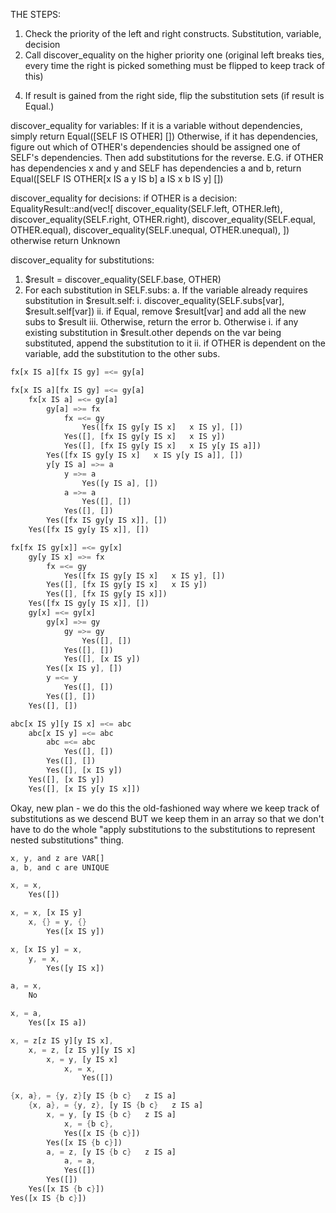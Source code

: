 THE STEPS:

1. Check the priority of the left and right constructs.
    Substitution, variable, decision
2. Call discover_equality on the higher priority one (original left breaks ties, every time the right is picked something must be flipped to keep track of this)
<!-- 3. If that turns up nothing, call discover_equality on the other one (this might not be necessary.) -->
4. If result is gained from the right side, flip the substitution sets (if result is Equal.)

discover_equality for variables:
If it is a variable without dependencies, simply return Equal([SELF IS OTHER] [])
Otherwise, if it has dependencies, figure out which of OTHER's dependencies should be assigned one of SELF's dependencies. Then add substitutions for the reverse.
E.G. if OTHER has dependencies x and y and SELF has dependencies a and b, return Equal([SELF IS OTHER[x IS a   y IS b]   a IS x   b IS y] [])

discover_equality for decisions:
if OTHER is a decision:
    EqualityResult::and(vec![
        discover_equality(SELF.left, OTHER.left),
        discover_equality(SELF.right, OTHER.right),
        discover_equality(SELF.equal, OTHER.equal),
        discover_equality(SELF.unequal, OTHER.unequal),
    ])
otherwise return Unknown

discover_equality for substitutions:
1. $result = discover_equality(SELF.base, OTHER)
2. For each substitution in SELF.subs:
    a. If the variable already requires substitution in $result.self:
        i. discover_equality(SELF.subs[var], $result.self[var])
        ii. if Equal, remove $result[var] and add all the new subs to $result
        iii. Otherwise, return the error
    b. Otherwise
        i. if any existing substitution in $result.other depends on the var being substituted, append the substitution to it
        ii. if OTHER is dependent on the variable, add the substitution to the other subs.

```rs
fx[x IS a][fx IS gy] =<= gy[a]
```

```rs
fx[x IS a][fx IS gy] =<= gy[a]
    fx[x IS a] =<= gy[a]
        gy[a] =>= fx
            fx =<= gy
                Yes([fx IS gy[y IS x]   x IS y], [])
            Yes([], [fx IS gy[y IS x]   x IS y])
            Yes([], [fx IS gy[y IS x]   x IS y[y IS a]])
        Yes([fx IS gy[y IS x]   x IS y[y IS a]], [])
        y[y IS a] =>= a
            y =>= a
                Yes([y IS a], [])
            a =>= a
                Yes([], [])
            Yes([], [])
        Yes([fx IS gy[y IS x]], [])
    Yes([fx IS gy[y IS x]], [])
```
```rs
fx[fx IS gy[x]] =<= gy[x]
    gy[y IS x] =>= fx
        fx =<= gy
            Yes([fx IS gy[y IS x]   x IS y], [])
        Yes([], [fx IS gy[y IS x]   x IS y])
        Yes([], [fx IS gy[y IS x]])
    Yes([fx IS gy[y IS x]], [])
    gy[x] =<= gy[x]
        gy[x] =>= gy
            gy =>= gy
                Yes([], [])
            Yes([], [])
            Yes([], [x IS y])
        Yes([x IS y], [])
        y =<= y
            Yes([], [])
        Yes([], [])
    Yes([], [])
```
```rs
abc[x IS y][y IS x] =<= abc
    abc[x IS y] =<= abc
        abc =<= abc
            Yes([], [])
        Yes([], [])
        Yes([], [x IS y])
    Yes([], [x IS y])
    Yes([], [x IS y[y IS x]])
```

Okay, new plan - we do this the old-fashioned way where we keep track of
substitutions as we descend BUT we keep them in an array so that we don't have
to do the whole "apply substitutions to the substitutions to represent nested
substitutions" thing.

```rs
x, y, and z are VAR[]
a, b, and c are UNIQUE

x, = x,
    Yes([])

x, = x, [x IS y]
    x, {} = y, {}
        Yes([x IS y])

x, [x IS y] = x,
    y, = x,
        Yes([y IS x])

a, = x,
    No

x, = a,
    Yes([x IS a])

x, = z[z IS y][y IS x],
    x, = z, [z IS y][y IS x]
        x, = y, [y IS x]
            x, = x,
                Yes([])

{x, a}, = {y, z}[y IS {b c}   z IS a]
    {x, a}, = {y, z}, [y IS {b c}   z IS a]
        x, = y, [y IS {b c}   z IS a]
            x, = {b c},
            Yes([x IS {b c}])
        Yes([x IS {b c}])
        a, = z, [y IS {b c}   z IS a]
            a, = a,
            Yes([])
        Yes([])
    Yes([x IS {b c}])
Yes([x IS {b c}])
```

